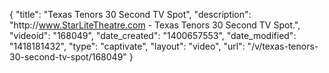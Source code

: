 {
    "title": "Texas Tenors 30 Second TV Spot",
    "description": "http:\/\/www.StarLiteTheatre.com - Texas Tenors 30 Second TV Spot.",
    "videoid": "168049",
    "date_created": "1400657553",
    "date_modified": "1418181432",
    "type": "captivate",
    "layout": "video",
    "url": "\/v\/texas-tenors-30-second-tv-spot\/168049"
}